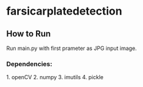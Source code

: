 # farsicarplatedetection
<h2>How to Run</h2>
Run main.py with first prameter as JPG input image.
<br/>
<h3>Dependencies:</h3>
 1. openCV
 2. numpy
 3. imutils
 4. pickle
